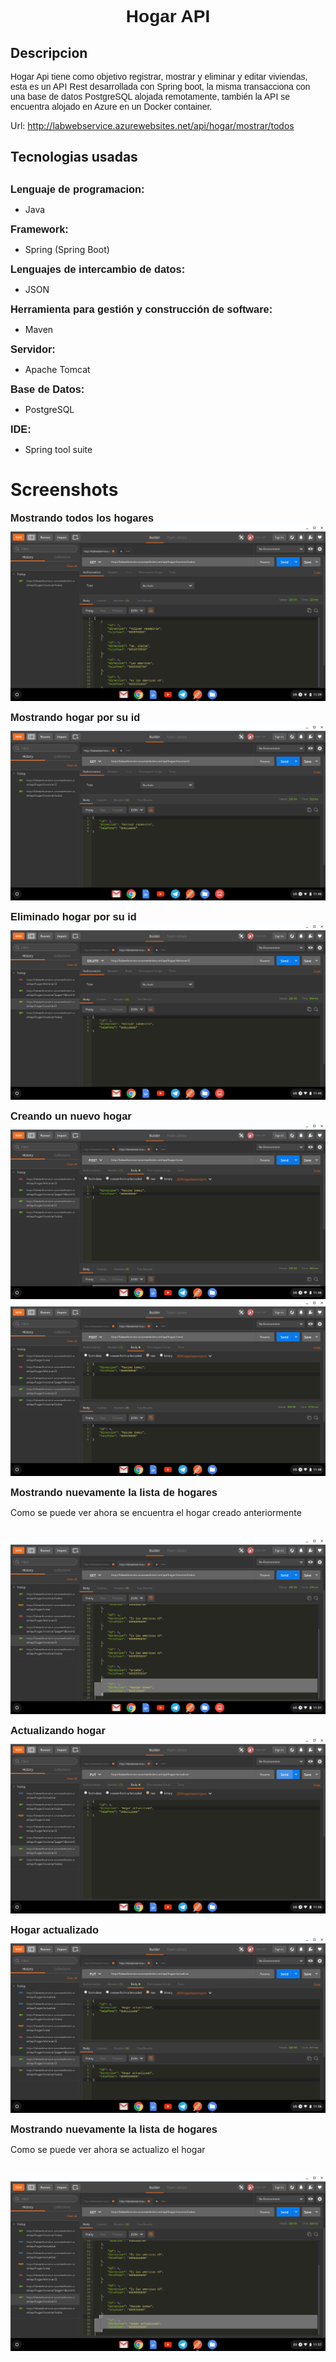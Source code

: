 <h1 style="font-family: Arial; text-align: center">Hogar API</h1>
<h2>Descripcion</h2>  
     
 <p style="font-family: Arial;">
Hogar Api tiene como objetivo registrar, mostrar y eliminar y editar viviendas, esta es un API Rest desarrollada con Spring boot, la misma transacciona con una base de datos PostgreSQL alojada remotamente, también la API se encuentra alojado en Azure en un Docker container.</p>
<p>

Url: http://labwebservice.azurewebsites.net/api/hogar/mostrar/todos

<h2>Tecnologias usadas<h2>
  <h3 style="display: inline; font-family: Arial">Lenguaje de programacion:</h3><p style="display:inline;"> 
  <p>
  <ul> 
    <li>Java</li>
  </ul>
  </p>
 </p>
 
 <h3 style="display: inline; font-family: Arial">Framework:</h3>
  
  <p style="display: inline;"> 
    <ul>
      <li>Spring (Spring Boot)</li>
    </ul>
  </p>
  
   <h3 style="display: inline; font-family: Arial">Lenguajes de intercambio de datos:</h3>
  
  <p style="display: inline;"> 
    <ul>
      <li>JSON</li>
    </ul>
  </p>
  
 <h3 style="display: inline; font-family: Arial">Herramienta para gestión y construcción de software:</h3>
  
  <p style="display: inline;"> 
    <ul>
      <li>Maven</li>
    </ul>
  </p>
  
   <h3 style="display: inline; font-family: Arial">Servidor:</h3>
  
  <p style="display: inline;"> 
    <ul>
      <li>Apache Tomcat</li>
    </ul>
  </p>
  
  <h3 style="display: inline; font-family: Arial">Base de Datos:</h3>
  
  <p style="display: inline;"> 
    <ul>
      <li>PostgreSQL</li>
    </ul>
  </p>
  
  <h3 style="display: inline; font-family: Arial">IDE:</h3>
  
  <p style="display: inline;"> 
    <ul>
      <li>Spring tool suite</li>
    </ul>
  </p>
  
  
  
  <h1>Screenshots</h1>

<h3 style="display: inline; font-family: Arial">Mostrando todos los hogares</h3>
<br/>
<img style="display: block; margin: 0 auto;" src="screen/img_01.png" alt="Screenshot aplication"/>
<br/>

<h3 style="display: inline; font-family: Arial">Mostrando hogar por su id</h3>
<br/>
<img style="display: block; margin: 0 auto;" src="screen/img_02.png" alt="Screenshot aplication"/>
<br/>

<h3 style="display: inline; font-family: Arial">Eliminado hogar por su id</h3>
<br/>
<img style="display: block; margin: 0 auto;" src="screen/img_03.png" alt="Screenshot aplication"/>
<br/>

<h3 style="display: inline; font-family: Arial">Creando un nuevo hogar</h3>
<br/>
<img style="display: block; margin: 0 auto;" src="screen/img_04.png" alt="Screenshot aplication"/>

<img style="display: block; margin: 0 auto;" src="screen/img_05.png" alt="Screenshot aplication"/>
<br/>

<h3 style="display: inline; font-family: Arial">Mostrando nuevamente la lista de hogares</h3>
<p>Como se puede ver ahora se encuentra el hogar creado anteriormente</p>
<br/>
<img style="display: block; margin: 0 auto;" src="screen/img_06.png" alt="Screenshot aplication"/>

<br/>

<h3 style="display: inline; font-family: Arial">Actualizando hogar</h3>
<br/>
<img style="display: block; margin: 0 auto;" src="screen/img_07.png" alt="Screenshot aplication"/>

<br/>
<h3 style="display: inline; font-family: Arial">Hogar actualizado</h3>

<img style="display: block; margin: 0 auto;" src="screen/img_08.png" alt="Screenshot aplication"/>
<br/>


<h3 style="display: inline; font-family: Arial">Mostrando nuevamente la lista de hogares</h3>
<p>Como se puede ver ahora se actualizo el hogar</p>
<br/>
<img style="display: block; margin: 0 auto;" src="screen/img_09.png" alt="Screenshot aplication"/>
<br/>



  
  
  
  
  
  
  
  
  
  
  
  
